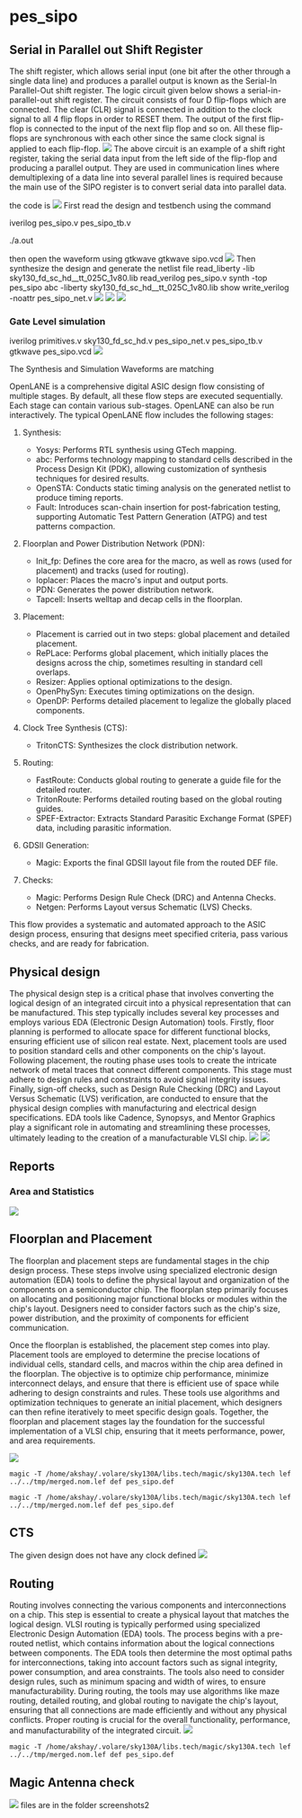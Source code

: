 # pes_sipo

## Serial in Parallel out Shift Register

The shift register, which allows serial input (one bit after the other through a single data line) and produces a parallel output is known as the Serial-In Parallel-Out shift register. The logic circuit given below shows a serial-in-parallel-out shift register. The circuit consists of four D flip-flops which are connected. The clear (CLR) signal is connected in addition to the clock signal to all 4 flip flops in order to RESET them. The output of the first flip-flop is connected to the input of the next flip flop and so on. All these flip-flops are synchronous with each other since the same clock signal is applied to each flip-flop. 
![](https://github.com/Akshay1000101/pes_sipo/blob/main/glsscreenshots/sipoimage.png?raw=true)
The above circuit is an example of a shift right register, taking the serial data input from the left side of the flip-flop and producing a parallel output. They are used in communication lines where demultiplexing of a data line into several parallel lines is required because the main use of the SIPO register is to convert serial data into parallel data.

the code is
![](https://github.com/Akshay1000101/pes_sipo/blob/main/glsscreenshots/code%20new%20correct.PNG?raw=true)
First read the design and testbench using the command

iverilog pes_sipo.v pes_sipo_tb.v

./a.out

then open the waveform using gtkwave
gtkwave sipo.vcd
![](https://github.com/Akshay1000101/pes_sipo/blob/main/glsscreenshots/waveform.PNG?raw=true)
Then synthesize the design and generate the netlist file
read_liberty -lib sky130_fd_sc_hd__tt_025C_1v80.lib
read_verilog pes_sipo.v
synth -top pes_sipo
abc -liberty sky130_fd_sc_hd__tt_025C_1v80.lib
show
write_verilog -noattr pes_sipo_net.v
![](https://github.com/Akshay1000101/pes_sipo/blob/main/glsscreenshots/yosys%201.PNG?raw=true)
![](https://github.com/Akshay1000101/pes_sipo/blob/main/glsscreenshots/yosys%202.PNG?raw=true)
![](https://github.com/Akshay1000101/pes_sipo/blob/main/glsscreenshots/yosys%203.PNG?raw=true)

### Gate Level simulation
iverilog primitives.v sky130_fd_sc_hd.v pes_sipo_net.v pes_sipo_tb.v
gtkwave pes_sipo.vcd
![](https://github.com/Akshay1000101/pes_sipo/blob/main/glsscreenshots/gate%20level%20simulation.PNG?raw=true)

The Synthesis and Simulation Waveforms are matching

OpenLANE is a comprehensive digital ASIC design flow consisting of multiple stages. By default, all these flow steps are executed sequentially. Each stage can contain various sub-stages. OpenLANE can also be run interactively. The typical OpenLANE flow includes the following stages:

1. Synthesis:
   - Yosys: Performs RTL synthesis using GTech mapping.
   - abc: Performs technology mapping to standard cells described in the Process Design Kit (PDK), allowing customization of synthesis techniques for desired results.
   - OpenSTA: Conducts static timing analysis on the generated netlist to produce timing reports.
   - Fault: Introduces scan-chain insertion for post-fabrication testing, supporting Automatic Test Pattern Generation (ATPG) and test patterns compaction.

2. Floorplan and Power Distribution Network (PDN):
   - Init_fp: Defines the core area for the macro, as well as rows (used for placement) and tracks (used for routing).
   - Ioplacer: Places the macro's input and output ports.
   - PDN: Generates the power distribution network.
   - Tapcell: Inserts welltap and decap cells in the floorplan.

3. Placement:
   - Placement is carried out in two steps: global placement and detailed placement.
   - RePLace: Performs global placement, which initially places the designs across the chip, sometimes resulting in standard cell overlaps.
   - Resizer: Applies optional optimizations to the design.
   - OpenPhySyn: Executes timing optimizations on the design.
   - OpenDP: Performs detailed placement to legalize the globally placed components.

4. Clock Tree Synthesis (CTS):
   - TritonCTS: Synthesizes the clock distribution network.

5. Routing:
   - FastRoute: Conducts global routing to generate a guide file for the detailed router.
   - TritonRoute: Performs detailed routing based on the global routing guides.
   - SPEF-Extractor: Extracts Standard Parasitic Exchange Format (SPEF) data, including parasitic information.

6. GDSII Generation:
   - Magic: Exports the final GDSII layout file from the routed DEF file.

7. Checks:
   - Magic: Performs Design Rule Check (DRC) and Antenna Checks.
   - Netgen: Performs Layout versus Schematic (LVS) Checks.

This flow provides a systematic and automated approach to the ASIC design process, ensuring that designs meet specified criteria, pass various checks, and are ready for fabrication.

## Physical design
The physical design step is a critical phase that involves converting the logical design of an integrated circuit into a physical representation that can be manufactured. This step typically includes several key processes and employs various EDA (Electronic Design Automation) tools. Firstly, floor planning is performed to allocate space for different functional blocks, ensuring efficient use of silicon real estate. Next, placement tools are used to position standard cells and other components on the chip's layout. Following placement, the routing phase uses tools to create the intricate network of metal traces that connect different components. This stage must adhere to design rules and constraints to avoid signal integrity issues. Finally, sign-off checks, such as Design Rule Checking (DRC) and Layout Versus Schematic (LVS) verification, are conducted to ensure that the physical design complies with manufacturing and electrical design specifications. EDA tools like Cadence, Synopsys, and Mentor Graphics play a significant role in automating and streamlining these processes, ultimately leading to the creation of a manufacturable VLSI chip.
![](https://github.com/Akshay1000101/pes_sipo/blob/main/screenshots2/2.png?raw=true)
![](https://github.com/Akshay1000101/pes_sipo/blob/main/screenshots2/1.png?raw=true)


## Reports
### Area and Statistics


![](https://github.com/Akshay1000101/pes_sipo/blob/main/screenshots2/3.png?raw=true)

## Floorplan and Placement
The floorplan and placement steps are fundamental stages in the chip design process. These steps involve using specialized electronic design automation (EDA) tools to define the physical layout and organization of the components on a semiconductor chip. The floorplan step primarily focuses on allocating and positioning major functional blocks or modules within the chip's layout. Designers need to consider factors such as the chip's size, power distribution, and the proximity of components for efficient communication.

Once the floorplan is established, the placement step comes into play. Placement tools are employed to determine the precise locations of individual cells, standard cells, and macros within the chip area defined in the floorplan. The objective is to optimize chip performance, minimize interconnect delays, and ensure that there is efficient use of space while adhering to design constraints and rules. These tools use algorithms and optimization techniques to generate an initial placement, which designers can then refine iteratively to meet specific design goals. Together, the floorplan and placement stages lay the foundation for the successful implementation of a VLSI chip, ensuring that it meets performance, power, and area requirements.

![](https://github.com/Akshay1000101/pes_sipo/blob/main/screenshots2/4.png?raw=true)
```
magic -T /home/akshay/.volare/sky130A/libs.tech/magic/sky130A.tech lef ../../tmp/merged.nom.lef def pes_sipo.def
```

```
magic -T /home/akshay/.volare/sky130A/libs.tech/magic/sky130A.tech lef ../../tmp/merged.nom.lef def pes_sipo.def
```
## CTS 
The given design does not have any clock defined
![](https://github.com/Akshay1000101/pes_sipo/blob/main/screenshots2/5.png?raw=true)

## Routing
Routing involves connecting the various components and interconnections on a chip. This step is essential to create a physical layout that matches the logical design. VLSI routing is typically performed using specialized Electronic Design Automation (EDA) tools. The process begins with a pre-routed netlist, which contains information about the logical connections between components. The EDA tools then determine the most optimal paths for interconnections, taking into account factors such as signal integrity, power consumption, and area constraints. The tools also need to consider design rules, such as minimum spacing and width of wires, to ensure manufacturability. During routing, the tools may use algorithms like maze routing, detailed routing, and global routing to navigate the chip's layout, ensuring that all connections are made efficiently and without any physical conflicts. Proper routing is crucial for the overall functionality, performance, and manufacturability of the integrated circuit.
![](https://github.com/Akshay1000101/pes_sipo/blob/main/screenshots2/6.png?raw=true)
```
magic -T /home/akshay/.volare/sky130A/libs.tech/magic/sky130A.tech lef ../../tmp/merged.nom.lef def pes_sipo.def
```
## Magic Antenna check
![](https://github.com/Akshay1000101/pes_sipo/blob/main/screenshots2/7.png?raw=true)
files are in the folder screenshots2